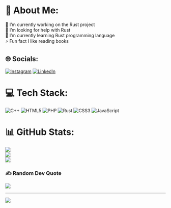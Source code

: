 # 💫 About Me:
🔭 I’m currently working on the Rust project<br>🤝 I’m looking for help with Rust<br>🌱 I’m currently learning Rust programming language<br>⚡ Fun fact I like reading books


## 🌐 Socials:
[![Instagram](https://img.shields.io/badge/Instagram-%23E4405F.svg?logo=Instagram&logoColor=white)](https://instagram.com/ricoandreprtm) [![LinkedIn](https://img.shields.io/badge/LinkedIn-%230077B5.svg?logo=linkedin&logoColor=white)](https://linkedin.com/in/rico-andre-pratama-244240311) 

# 💻 Tech Stack:
![C++](https://img.shields.io/badge/c++-%2300599C.svg?style=for-the-badge&logo=c%2B%2B&logoColor=white) ![HTML5](https://img.shields.io/badge/html5-%23E34F26.svg?style=for-the-badge&logo=html5&logoColor=white) ![PHP](https://img.shields.io/badge/php-%23777BB4.svg?style=for-the-badge&logo=php&logoColor=white) ![Rust](https://img.shields.io/badge/rust-%23000000.svg?style=for-the-badge&logo=rust&logoColor=white) ![CSS3](https://img.shields.io/badge/css3-%231572B6.svg?style=for-the-badge&logo=css3&logoColor=white) ![JavaScript](https://img.shields.io/badge/javascript-%23323330.svg?style=for-the-badge&logo=javascript&logoColor=%23F7DF1E)
# 📊 GitHub Stats:
![](https://github-readme-stats.vercel.app/api?username=IKOPOO&theme=dark&hide_border=false&include_all_commits=false&count_private=false)<br/>
![](https://github-readme-streak-stats.herokuapp.com/?user=IKOPOO&theme=dark&hide_border=false)<br/>
![](https://github-readme-stats.vercel.app/api/top-langs/?username=IKOPOO&theme=dark&hide_border=false&include_all_commits=false&count_private=false&layout=compact)

### ✍️ Random Dev Quote
![](https://quotes-github-readme.vercel.app/api?type=horizontal&theme=radical)

---
[![](https://visitcount.itsvg.in/api?id=IKOPOO&icon=0&color=0)](https://visitcount.itsvg.in)

<!-- Proudly created with GPRM ( https://gprm.itsvg.in ) -->
